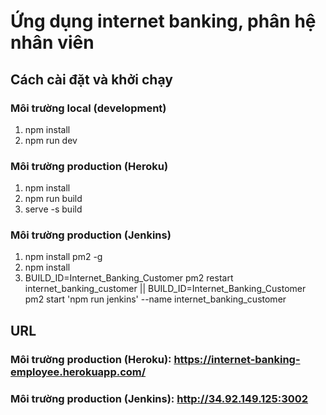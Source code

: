 # Ứng dụng internet banking, phân hệ nhân viên
## Cách cài đặt và khởi chạy
### Môi trường local (development)
1. npm install
2. npm run dev
### Môi trường production (Heroku)
1. npm install
2. npm run build
3. serve -s build
### Môi trường production (Jenkins)
1. npm install pm2 -g
2. npm install
3. BUILD_ID=Internet_Banking_Customer pm2 restart internet_banking_customer || BUILD_ID=Internet_Banking_Customer pm2 start 'npm run jenkins' --name internet_banking_customer
## URL
### Môi trường production (Heroku): https://internet-banking-employee.herokuapp.com/
### Môi trường production (Jenkins): http://34.92.149.125:3002